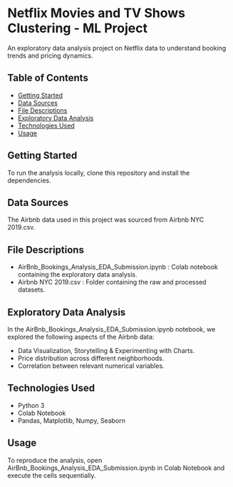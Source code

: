 # Netflix Movies and TV Shows Clustering - ML Project

An exploratory data analysis project on Netflix data to understand booking trends and pricing dynamics.

## Table of Contents
- [Getting Started](#getting-started)
- [Data Sources](#data-sources)
- [File Descriptions](#file-descriptions)
- [Exploratory Data Analysis](#exploratory-data-analysis)
- [Technologies Used](#technologies-used)
- [Usage](#usage)

## Getting Started
To run the analysis locally, clone this repository and install the dependencies.

## Data Sources
The Airbnb data used in this project was sourced from Airbnb NYC 2019.csv.

## File Descriptions
- AirBnb_Bookings_Analysis_EDA_Submission.ipynb : Colab notebook containing the exploratory data analysis.
- Airbnb NYC 2019.csv : Folder containing the raw and processed datasets.

## Exploratory Data Analysis
In the  AirBnb_Bookings_Analysis_EDA_Submission.ipynb  notebook, we explored the following aspects of the Airbnb data:
- Data Visualization, Storytelling & Experimenting with Charts.
- Price distribution across different neighborhoods.
- Correlation between relevant numerical variables.

## Technologies Used
- Python 3
- Colab Notebook
- Pandas, Matplotlib, Numpy, Seaborn

## Usage
To reproduce the analysis, open  AirBnb_Bookings_Analysis_EDA_Submission.ipynb  in Colab Notebook and execute the cells sequentially.
